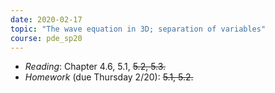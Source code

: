 ```yaml
---
date: 2020-02-17
topic: "The wave equation in 3D; separation of variables"
course: pde_sp20
---
```


- *Reading*: Chapter 4.6, 5.1, ~~5.2, 5.3.~~
- *Homework* (due Thursday 2/20): ~~5.1, 5.2.~~
